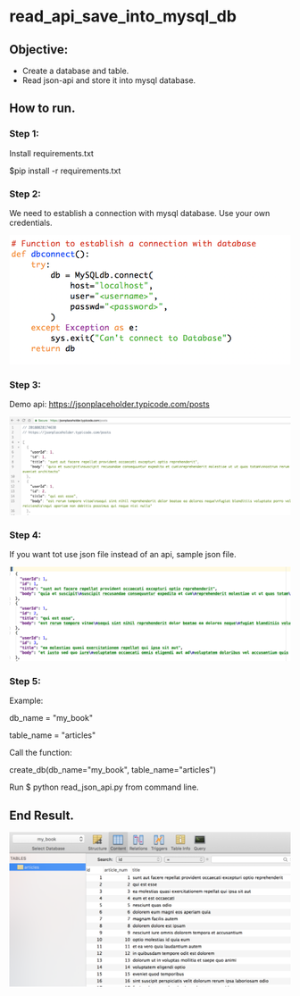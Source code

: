 # read_api_save_into_mysql_db

## Objective:
* Create a database and table.
* Read json-api and store it into mysql database.

## How to run.
### Step 1:
Install requirements.txt

$pip install -r requirements.txt

### Step 2:
We need to establish a connection with mysql database. Use your own credentials.

![](screenshots/connection.png)

### Step 3:
Demo api:
https://jsonplaceholder.typicode.com/posts

![](screenshots/api.png)

### Step 4:
If you want tot use json file instead of an api, sample json file.

![](screenshots/json.png)

### Step 5:
Example:

db_name = "my_book"

table_name = "articles"

Call the function:

create_db(db_name="my_book", table_name="articles")

Run $ python read_json_api.py from command line. 

## End Result.

![](screenshots/result.png)
